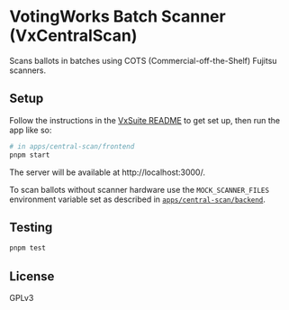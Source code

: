 # VotingWorks Batch Scanner (VxCentralScan)

Scans ballots in batches using COTS (Commercial-off-the-Shelf) Fujitsu scanners.

## Setup

Follow the instructions in the [VxSuite README](../../../README.md) to get set
up, then run the app like so:

```sh
# in apps/central-scan/frontend
pnpm start
```

The server will be available at http://localhost:3000/.

To scan ballots without scanner hardware use the `MOCK_SCANNER_FILES`
environment variable set as described in
[`apps/central-scan/backend`](../backend).

## Testing

```sh
pnpm test
```

## License

GPLv3

